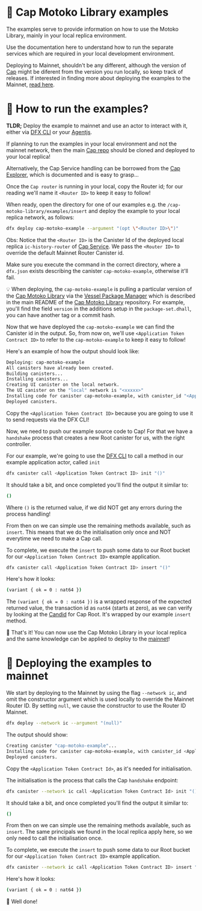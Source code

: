 # 🦖 Cap Motoko Library examples

The examples serve to provide information on how to use the Motoko Library, mainly in your local replica environment.

Use the documentation here to understand how to run the separate services which are required in your local development environment.

Deploying to Mainnet, shouldn't be any different, although the version of [Cap](https://github/com/psychedelic/cap) might be diferent from the version you run locally, so keep track of releases. If interested in finding more about deploying the examples to the Mainnet, [read here](#-deploying-the-examples-to-mainnet).

# 🤔 How to run the examples?

**TLDR;** Deploy the example to mainnet and use an actor to interact with it, either via [DFX CLI](https://sdk.dfinity.org/docs/developers-guide/cli-reference.html) or your [Agentjs](https://github.com/dfinity/agent-js).

If planning to run the examples in your local environment and not the mainnet network, then the main [Cap repo](https://github.com/Psychedelic/cap) should be cloned and deployed to your local replica!

Alternatively, the Cap Service handling can be borrowed from the [Cap Explorer](https://github.com/Psychedelic/cap-explorer), which is documented and is easy to grasp...

Once the `Cap router` is running in your local, copy the Router id; for our reading we'll name it `<Router ID>` to keep it easy to follow!

When ready, open the directory for one of our examples e.g. the `/cap-motoko-library/examples/insert` and deploy the example to your local replica network, as follows:

```sh
dfx deploy cap-motoko-example --argument "(opt \"<Router ID>\")"
```

Obs: Notice that the `<Router ID>` is the Canister Id of the deployed local replica `ic-history-router` of [Cap Service](https://github.com/psychedelic/cap). We pass the `<Router ID>` to override the default Mainnet Router Canister id.

Make sure you execute the command in the correct directory, where a `dfx.json` exists describing the canister `cap-motoko-example`, otherwise it'll fail.

💡 When deploying, the `cap-motoko-example` is pulling a particular version of the [Cap Motoko Library](https://github.com/Psychedelic/cap-motoko-library) via the [Vessel Package Manager](https://github.com/dfinity/vessel/releases) which is described in the main README of the [Cap Motoko Library](https://github.com/Psychedelic/cap-motoko-library) repository. For example, you'll find the field `version` in the additions setup in the `package-set.dhall`, you can have another tag or a commit hash.

Now that we have deployed the `cap-motoko-example` we can find the Canister id in the output. So, from now on, we'll use `<Application Token Contract ID>` to refer to the `cap-motoko-example` to keep it easy to follow!

Here's an example of how the output should look like:

```sh
Deploying: cap-motoko-example
All canisters have already been created.
Building canisters...
Installing canisters...
Creating UI canister on the local network.
The UI canister on the "local" network is "<xxxxx>"
Installing code for canister cap-motoko-example, with canister_id "<Application Token Contract ID>"
Deployed canisters.
```

Copy the `<Application Token Contract ID>` because you are going to use it to send requests via the DFX CLI!

Now, we need to push our example source code to Cap! For that we have a `handshake` process that creates a new Root canister for us, with the right controller.

For our example, we're going to use the [DFX CLI]() to call a method in our example application actor, called `init`

```sh
dfx canister call <Application Token Contract ID> init "()"
```

It should take a bit, and once completed you'll find the output it similar to:

```sh
()
```

Where `()` is the returned value, if we did NOT get any errors during the process handling!

From then on we can simple use the remaining methods available, such as `insert`. This means that we do the initialisation only once and NOT everytime we need to make a Cap call.

To complete, we execute the `insert` to push some data to our Root bucket for our `<Application Token Contract ID>` example application.

```sh
dfx canister call <Application Token Contract ID> insert "()"
```

Here's how it looks:

```sh
(variant { ok = 0 : nat64 })
```

The `(variant { ok = 0 : nat64 })` is a wrapped response of the expected returned value, the transaction id as `nat64` (starts at zero), as we can verify by looking at the [Candid](https://github.com/Psychedelic/cap/blob/main/candid/root.did#L57) for Cap Root. It's wrapped by our example `insert` method.

👋 That's it! You can now use the Cap Motoko Library in your local replica and the same knowledge can be applied to deploy to the [mainnet](#-deploying-the-examples-to-mainnet)!

# 🚀 Deploying the examples to mainnet

We start by deploying to the Mainnet by using the flag `--network ic`, and omit the constructor argument which is used locally to override the Mainnet Router ID. By setting `null`, we cause the constructor to use the Router ID Mainnet.

```sh
dfx deploy --network ic --argument "(null)"
```

The output should show:

```sh
Creating canister "cap-motoko-example"...
Installing code for canister cap-motoko-example, with canister_id <Application Token Contract Id>
Deployed canisters.
```

Copy the `<Application Token Contract Id>`, as it's needed for initialisation.

The initialisation is the process that calls the Cap `handshake` endpoint:

```sh
dfx canister --network ic call <Application Token Contract Id> init "()"
```

It should take a bit, and once completed you'll find the output it similar to:

```sh
()
```

From then on we can simple use the remaining methods available, such as `insert`. The same principals we found in the local replica apply here, so we only need to call the initialisation once.

To complete, we execute the `insert` to push some data to our Root bucket for our `<Application Token Contract ID>` example application.

```sh
dfx canister --network ic call <Application Token Contract ID> insert "()"
```

Here's how it looks:

```sh
(variant { ok = 0 : nat64 })
```

👋 Well done!